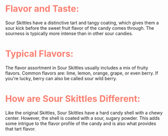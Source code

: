 <html lang="en">
<head>
    <meta charset="UTF-8">
    <meta name="viewport" content="width=device-width, initial-scale=1.0">
    <style>
        h1 {
            color: #FA8072;
        }
    </style>
</head>
<body>
    <div class="container">
        <h1>Flavor and Taste:</h1>
        <div id="family">
            <p>Sour Skittles have a distinctive tart and tangy coating, which gives them a sour kick before the sweet fruit flavor of the candy comes through. The sourness is typically more intense than in other sour candies.</p>
        </div>
        <h1>Typical Flavors:</h1>
        <div id="passions">
            <p>The flavor assortment in Sour Skittles usually includes a mix of fruity flavors. Common flavors are: lime, lemon, orange, grape, or even berry. If you're lucky, berry can also be called sour wild berry.</p>
        </div>
        <h1>How are Sour Skittles Different:</h1>
        <div id="things">
            <p>Like the original Skittles, Sour Skittles have a hard candy shell with a chewy center. However, the shell is coated with a sour, sugary powder. This adds some intrigue to the flavor profile of the candy and is also what provides that tart flavor.</p>
        </div>
    </div>
    <script>
        var family = document.getElementById('family')
            types.style.marginBottom ='20px'
        var passions = document.getElementById('passions')
            types.style.marginBottom ='20px'
        var things = document.getElementById('things')
            types.style.marginBottom ='20px'
    </script>

</body>
</html>
